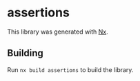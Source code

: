 # assertions

This library was generated with [Nx](https://nx.dev).

## Building

Run `nx build assertions` to build the library.
